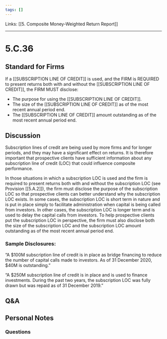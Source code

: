 ```yaml
---
tags: []
---
```

Links: [[5. Composite Money-Weighted Return Report]]
___
# 5.C.36
## Standard for Firms
If a [[SUBSCRIPTION LINE OF CREDIT]] is used, and the FIRM is REQUIRED to present returns both with and without the [[SUBSCRIPTION LINE OF CREDIT]], the FIRM MUST disclose:
- The purpose for using the [[SUBSCRIPTION LINE OF CREDIT]].
- The size of the [[SUBSCRIPTION LINE OF CREDIT]] as of the most recent annual period end.
- The [[SUBSCRIPTION LINE OF CREDIT]] amount outstanding as of the most recent annual period end.
## Discussion
Subscription lines of credit are being used by more firms and for longer periods, and they may have a significant effect on returns. It is therefore important that prospective clients have sufficient information about any subscription line of credit (LOC) that could influence composite performance.

In those situations in which a subscription LOC is used and the firm is required to present returns both with and without the subscription LOC (see Provision [[5.A.2]]), the firm must disclose the purpose of the subscription LOC so that prospective clients can better understand why the subscription LOC exists. In some cases, the subscription LOC is short term in nature and is put in place simply to facilitate administration when capital is being called from investors. In other cases, the subscription LOC is longer term and is used to delay the capital calls from investors. To help prospective clients put the subscription LOC in perspective, the firm must also disclose both the size of the subscription LOC and the subscription LOC amount outstanding as of the most recent annual period end.
### Sample Disclosures:
“A $100M subscription line of credit is in place as bridge financing to reduce the number of capital calls made to investors. As of 31 December 2020, $40M is outstanding.”

“A $250M subscription line of credit is in place and is used to finance investments. During the past two years, the subscription LOC was fully drawn but was repaid as of 31 December 2019.”
## Q&A

## Personal Notes

### Questions